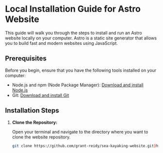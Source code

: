# Local Installation Guide for Astro Website

This guide will walk you through the steps to install and run an Astro website locally on your computer. Astro is a static site generator that allows you to build fast and modern websites using JavaScript.

## Prerequisites

Before you begin, ensure that you have the following tools installed on your computer:

- Node.js and npm (Node Package Manager): [Download and install Node.js](https://nodejs.org/)
- Git: [Download and install Git](https://git-scm.com/)

## Installation Steps

1. **Clone the Repository:**

   Open your terminal and navigate to the directory where you want to clone the website repository.

   ```sh
   git clone https://github.com/grant-reidy/sea-kayaking-website.git)https://github.com/grant-reidy/sea-kayaking-website.git

